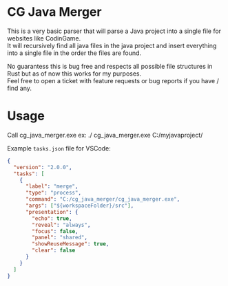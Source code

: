 # CG Java Merger

This is a very basic parser that will parse a Java project into a single file for websites like CodinGame.  
It will recursively find all java files in the java project and insert everything into a single file in the order the files are found.

No guarantess this is bug free and respects all possible file structures in Rust but as of now this works for my purposes.  
Feel free to open a ticket with feature requests or bug reports if you have / find any.

# Usage

Call cg_java_merger.exe <PathToProject>
ex: ./ cg_java_merger.exe C:/myjavaproject/
  
Example `tasks.json` file for VSCode:
```json
{
  "version": "2.0.0",
  "tasks": [
    {
      "label": "merge",
      "type": "process",
      "command": "C:/cg_java_merger/cg_java_merger.exe",
      "args": ["${workspaceFolder}/src"],
      "presentation": {
        "echo": true,
        "reveal": "always",
        "focus": false,
        "panel": "shared",
        "showReuseMessage": true,
        "clear": false
      }
    }
  ]
}
```
